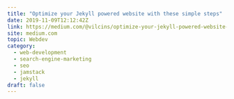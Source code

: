 ```yaml
---
title: "Optimize your Jekyll powered website with these simple steps"
date: 2019-11-09T12:12:42Z
link: https://medium.com/@vilcins/optimize-your-jekyll-powered-website-with-these-simple-steps-b2a24d66a629?source=rss------jamstack-5&utm_medium=RSS&utm_source=hune
site: medium.com
topic: Webdev
category:
  - web-development
  - search-engine-marketing
  - seo
  - jamstack
  - jekyll
draft: false
---
```

